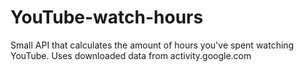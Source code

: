 # YouTube-watch-hours
Small API that calculates the amount of hours you've spent watching YouTube. Uses downloaded data from activity.google.com
